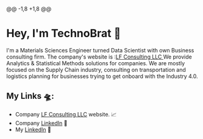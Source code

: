 
@@ -1,8 +1,8 @@
# Hey, I'm TechnoBrat :wave:
I'm a Materials Sciences Engineer turned Data Scientist with own Business consulting firm. 
The company's website is :<a href="https://www.lfconsulting.tech">LF Consulting LLC </a> We provide Analytics & Statistical Methods solutions for companies. 
We are mostly focused on the Supply Chain industry, consulting on transportation and logistics planning for businesses trying to get onboard with the Industry 4.0.
## My Links &#x1f6f8;:
- Company <a href="https://www.lfconsulting.tech"> LF Consulting LLC</a> website. :chart_with_upwards_trend:
- Company <a href="https://www.linkedin.com/company/lf-consulting-llc-ds">LinkedIn</a> :briefcase: 
- My <a href="https://www.linkedin.com/in/luis-ferlante-00b458a7">LinkedIn</a> :briefcase:
